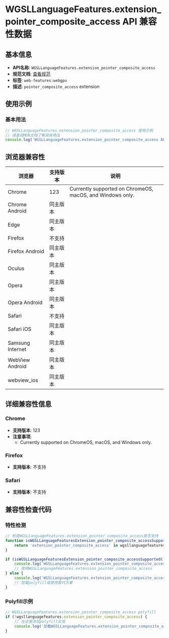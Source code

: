 # WGSLLanguageFeatures.extension_pointer_composite_access API 兼容性数据

## 基本信息

- **API名称**: `WGSLLanguageFeatures.extension_pointer_composite_access`
- **规范文档**: [查看规范](https://gpuweb.github.io/gpuweb/wgsl/#language_extension-pointer_composite_access)
- **标签**: `web-features:webgpu`
- **描述**: `pointer_composite_access` extension

## 使用示例

### 基本用法

```javascript
// WGSLLanguageFeatures.extension_pointer_composite_access 使用示例
// 请查阅MDN文档了解具体用法
console.log('WGSLLanguageFeatures.extension_pointer_composite_access API');
```

## 浏览器兼容性

| 浏览器 | 支持版本 | 说明 |
|--------|----------|------|
| Chrome | 123 | Currently supported on ChromeOS, macOS, and Windows only. |
| Chrome Android | 同主版本 |  |
| Edge | 同主版本 |  |
| Firefox | 不支持 |  |
| Firefox Android | 同主版本 |  |
| Oculus | 同主版本 |  |
| Opera | 同主版本 |  |
| Opera Android | 同主版本 |  |
| Safari | 不支持 |  |
| Safari iOS | 同主版本 |  |
| Samsung Internet | 同主版本 |  |
| WebView Android | 同主版本 |  |
| webview_ios | 同主版本 |  |

## 详细兼容性信息

### Chrome

- **支持版本**: 123
- **注意事项**:
  - Currently supported on ChromeOS, macOS, and Windows only.

### Firefox

- **支持版本**: 不支持

### Safari

- **支持版本**: 不支持

## 兼容性检查代码

### 特性检测

```javascript
// 检查WGSLLanguageFeatures.extension_pointer_composite_access是否支持
function isWGSLLanguageFeaturesExtension_pointer_composite_accessSupported() {
    return 'extension_pointer_composite_access' in wgsllanguagefeatures && typeof wgsllanguagefeatures.extension_pointer_composite_access === 'function';
}

if (isWGSLLanguageFeaturesExtension_pointer_composite_accessSupported()) {
    console.log('WGSLLanguageFeatures.extension_pointer_composite_access 支持');
    // 使用WGSLLanguageFeatures.extension_pointer_composite_access
} else {
    console.log('WGSLLanguageFeatures.extension_pointer_composite_access 不支持，需要polyfill');
    // 加载polyfill或使用替代方案
}
```

### Polyfill示例

```javascript
// WGSLLanguageFeatures.extension_pointer_composite_access polyfill
if (!wgsllanguagefeatures.extension_pointer_composite_access) {
    // 在这里添加polyfill实现
    console.log('加载WGSLLanguageFeatures.extension_pointer_composite_access polyfill');
}
```

